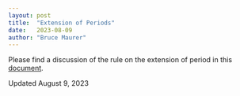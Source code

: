 ```yaml
---
layout: post
title:  "Extension of Periods"
date:   2023-08-09
author: "Bruce Maurer"
---
```


Please find a discussion of the rule on the extension of period in this [document](https://storage.googleapis.com/ohsaa-websites/rules/2023-extension-of-periods.pdf).

Updated August 9, 2023
